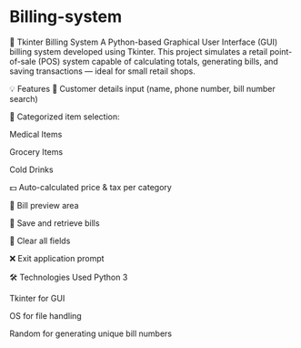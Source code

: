 # Billing-system
🧾 Tkinter Billing System
A Python-based Graphical User Interface (GUI) billing system developed using Tkinter. This project simulates a retail point-of-sale (POS) system capable of calculating totals, generating bills, and saving transactions — ideal for small retail shops.

💡 Features
🧍 Customer details input (name, phone number, bill number search)

🛒 Categorized item selection:

Medical Items

Grocery Items

Cold Drinks

💵 Auto-calculated price & tax per category

📄 Bill preview area

📂 Save and retrieve bills

🔁 Clear all fields

❌ Exit application prompt

🛠 Technologies Used
Python 3

Tkinter for GUI

OS for file handling

Random for generating unique bill numbers
